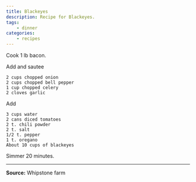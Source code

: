 ```yaml
---
title: Blackeyes
description: Recipe for Blackeyes.
tags:
    - dinner
categories:
    - recipes
---
```


Cook 1 lb bacon.

Add and sautee

```
2 cups chopped onion
2 cups chopped bell pepper
1 cup chopped celery
2 cloves garlic
```

Add

```
3 cups water
2 cans diced tomatoes
2 t. chili powder
2 t. salt
1/2 t. pepper
1 t. oregano
About 10 cups of blackeyes
```

Simmer 20 minutes.

---

**Source:** Whipstone farm